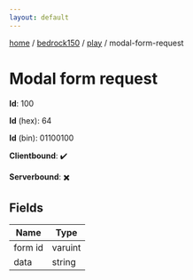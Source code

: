 ```yaml
---
layout: default
---
```


[home](/)  /  [bedrock150](/protocol/bedrock150)  /  [play](/protocol/bedrock150/play)  /  modal-form-request

# Modal form request

**Id**: 100

**Id** (hex): 64

**Id** (bin): 01100100

**Clientbound**: ✔️

**Serverbound**: ✖️

## Fields

Name | Type
---|---
form id | varuint
data | string

